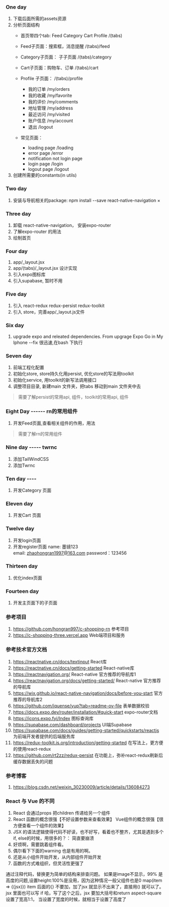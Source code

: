 ### One day
1. 下载后面所需的assets资源 
2. 分析页面结构
   - 首页带四个tab: Feed Category Cart Profile   /(tabs)
   - Feed子页面：搜索框，消息提醒  /(tabs)/feed
   - Category子页面： 子子页面  /(tabs)/category
   - Cart子页面：购物车、订单  /(tabs)/cart
   - Profile 子页面：  /(tabs)/profile
       - 我的订单 /my/orders
       - 我的收藏 /my/favorite
       - 我的评价 /my/comments
       - 地址管理 /my/address
       - 最近访问 /my/visited
       - 账户信息 /my/account
       - 退出  /logout

   - 常见页面：
     - loading page  /loading
     - error page  /error
     - notification not login page   
     - login page  /login
     - logout page  /logout
3. 创建所需要的constants(in utils)

### Two day
1. 安装与导航相关的package: npm install --save react-native-navigation  ×

### Three day
1. 卸载 react-native-navigation， 安装expo-router
2. 了解expo-router 的用法
3. 绘制首页

### Four day
1. app/_layout.jsx
2. app/(tabs)/_layout.jsx  设计实现
3. 引入expo图标库
4. 引入supabase, 暂时不用

### Five day
1. 引入 react-redux redux-persist redux-toolkit
2. 引入 store，完善app/_layout.js文件

### Six day
1. upgrade expo and releated dependencies.  From upgrage Expo Go in My Iphone  --fix 很迅速,在bash 下执行

### Seven day
1. 前端工程化配置
2. 初始化store, store持久化用persist, 优化store的写法用toolkit
3. 初始化service, 用toolkit的新写法调用接口
4. 调整项目目录, 新建main 文件夹，把tabs 移动到main 文件夹中去
> 需要了解persist的常用api, 组件，toolkit的常用api, 组件

### Eight Day ------ rn的常用组件
1. 开发Feed页面,查看相关组件的作用，用法
> 需要了解rn的常用组件

### Nine day -----  twrnc
1. 添加TailWindCSS
2. 添加Twrnc

### Ten day ----  
1. 开发Category 页面

### Eleven day
1. 开发Cart 页面

### Twelve day
1. 开发login页面
2. 开发register页面 
name: 墨镜123  
email: zhaohongran1997@163.com
password：123456

### Thirteen day
1. 优化index页面

### Fourteen day
1. 开发主页面下的子页面


### 参考项目
1. https://github.com/hongran997/c-shopping-rn 参考项目
2. https://c-shopping-three.vercel.app  Web端项目和服务


### 参考技术官方文档
1. https://reactnative.cn/docs/textinput  React库
2. https://reactnative.cn/docs/getting-started React-native库
3. https://reactnavigation.org/  React-native 官方推荐的导航库1
4. https://reactnavigation.org/docs/getting-started/ React-native 官方推荐的导航库
5. https://wix.github.io/react-native-navigation/docs/before-you-start  官方推荐的导航库2
6. https://github.com/jquense/yup?tab=readme-ov-file  表单数据校验
7. https://docs.expo.dev/router/installation/#quick-start  expo-router文档
8. https://icons.expo.fyi/Index 图标查询库
9. https://supabase.com/dashboard/projects  UI端Supabase
10. https://supabase.com/docs/guides/getting-started/quickstarts/reactjs  为前端开发者提供的后端服务库
11. https://redux-toolkit.js.org/introduction/getting-started  在写法上，更方便的使用react-redux
12. https://github.com/rt2zz/redux-persist  在功能上，弥补react-redux刷新后缓存数据丢失的问题


### 参考博客
1. https://blog.csdn.net/weixin_30230009/article/details/136084273

### React 与 Vue 的不同
1. React 会通过props 把children 传递给另一个组件
2. React 函数的概念很强【不好设置参数来查看效果】 Vue组件的概念很强【很方便查看一个组件的效果】
3. JSX 的语法逻辑使得代码不好读，也不好写，看着也不整齐，尤其是遇到多个if, else的时候，用很多的？： 简直要崩溃
4. 好烦啊，需要跳着组件看。
5. 偶尔看下下面的warning 也是有用的啊。
6. 还是从小组件开始开发，从内部组件开始开发
7. 函数的方式难组织，但灵活性更强了



通过注释代码，替换更为简单的结构来排查问题。
如果是image不显示，99% 是高度的问题,设置height:100%是没用，因为这种情况一般父组件也是0 
map(item => {(jsx)})  item 后面的{} 不要加，加了jsx 就显示不出来了，直接用() 就可以了。
jsx 里面也可以写 if 哈，写了这个之后，jsx 要加大括号和return
aspect-square  设置了宽高1:1， 当设置了宽度的时候，就相当于设置了高度了